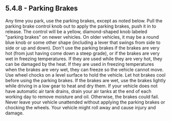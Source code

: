 ## 5.4.8 - Parking Brakes
Any time you park, use the parking brakes, except as noted below. Pull the parking brake control knob out to apply the parking brakes, push it in to release. The control will be a yellow, diamond-shaped knob labeled "parking brakes" on newer vehicles. On older vehicles, it may be a round blue knob or some other shape (including a lever that swings from side to side or up and down).
Don't use the parking brakes if the brakes are very hot (from just having come down a steep grade), or if the brakes are very wet in freezing temperatures. If they are used while they are very hot, they can be damaged by the heat. If they are used in freezing temperatures when the brakes are very wet, they can freeze so the vehicle cannot move. Use wheel chocks on a level surface to hold the vehicle. Let hot brakes cool before using the parking brakes. If the brakes are wet, use the brakes lightly while driving in a low gear to heat and dry them.
If your vehicle does not have automatic air tank drains, drain your air tanks at the end of each working day to remove moisture and oil. Otherwise, the brakes could fail. Never leave your vehicle unattended without applying the parking brakes or chocking the wheels. Your vehicle might roll away and cause injury and damage.